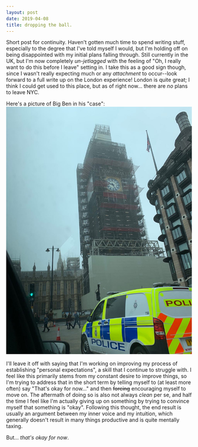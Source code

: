 ```yaml
---
layout: post
date: 2019-04-08
title: dropping the ball.
---
```


Short post for continuity. Haven't gotten much time to spend writing stuff,
especially to the degree that I've told myself I would, but I'm holding
off on being disappointed with my initial plans falling through. Still
currently in the UK, but I'm now completely _un-jetlagged_ with the feeling
of "Oh, I really want to do this before I leave" setting in. I take this
as a good sign though, since I wasn't really expecting much or any
_attachment_ to occur--look forward to a full write up on the London
experience! London is quite great; I think I could get used to this place,
but as of right now... there are _no_ plans to leave NYC.

Here's a picture of Big Ben in his "case":
![it's okay for now](/images/big-ben.jpeg)

I'll leave it off with saying that I'm working on improving my process of
establishing "personal expectations", a skill that I continue to struggle
with. I feel like this primarily stems from my constant desire to improve
things, so I'm trying to address that in the short term by telling myself
to (at least more often) say "That's okay for now..." and then ~~forcing~~
encouraging
myself to move on. The aftermath of doing so is also not always _clean_
per se, and half the time I feel like I'm actually giving up on something
by trying to convince myself that something is "okay". Following this
thought, the end result is usually an argument between my inner voice and
my intuition, which generally doesn't result in many things productive
and is quite mentally taxing.

But... _that's okay for now_.
